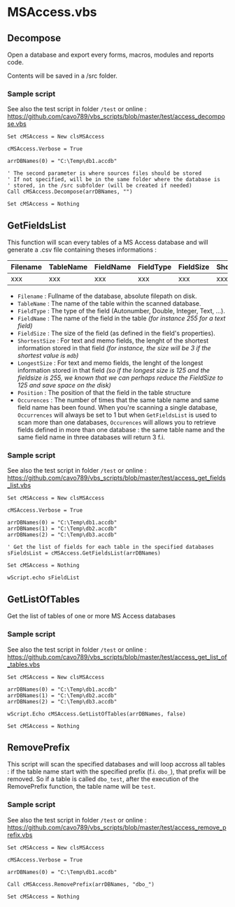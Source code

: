 # MSAccess.vbs

## Decompose

Open a database and export every forms, macros, modules and reports code.

Contents will be saved in a /src folder.

### Sample script 

See also the test script in folder `/test` or online : https://github.com/cavo789/vbs_scripts/blob/master/test/access_decompose.vbs

```VB
Set cMSAccess = New clsMSAccess

cMSAccess.Verbose = True

arrDBNames(0) = "C:\Temp\db1.accdb"

' The second parameter is where sources files should be stored
' If not specified, will be in the same folder where the database is 
' stored, in the /src subfolder (will be created if needed)
Call cMSAccess.Decompose(arrDBNames, "")

Set cMSAccess = Nothing
```

## GetFieldsList

This function will scan every tables of a MS Access database and will generate a .csv file containing theses informations : 

| Filename | TableName | FieldName | FieldType | FieldSize | ShortestSize | LongestSize | Position | Occurences |
| --- | --- | --- | --- | --- | --- | --- | --- | --- |
| xxx | xxx | xxx | xxx | xxx | xxx | xxx | xxx | xxx |

* `Filename` : Fullname of the database, absolute filepath on disk.
* `TableName` : The name of the table within the scanned database.
* `FieldType` : The type of the field (Autonumber, Double, Integer, Text, ...).
* `FieldName` : The name of the field in the table *(for instance 255 for a text field)* 
* `FieldSize` : The size of the field (as defined in the field's properties).
* `ShortestSize` : For text and memo fields, the lenght of the shortest information stored in that field *(for instance, the size will be 3 if the shortest value is `mdb`)*
* `LongestSize` : For text and memo fields, the lenght of the longest information stored in that field *(so if the longest size is 125 and the fieldsize is 255, we known that we can perhaps reduce the FieldSize to 125 and save space on the disk)* 
* `Position` : The position of that the field in the table structure
* `Occurences` : The number of times that the same table name and same field name has been found. When you're scanning a single database, `Occurrences` will always be set to 1 but when `GetFieldsList` is used to scan more than one databases, `Occurences` will allows you to retrieve fields defined in more than one database : the same table name and the same field name in three databases will return 3 f.i.

### Sample script 

See also the test script in folder `/test` or online : https://github.com/cavo789/vbs_scripts/blob/master/test/access_get_fields_list.vbs

```VB
Set cMSAccess = New clsMSAccess

cMSAccess.Verbose = True

arrDBNames(0) = "C:\Temp\db1.accdb"
arrDBNames(1) = "C:\Temp\db2.accdb"
arrDBNames(2) = "C:\Temp\db3.accdb"

' Get the list of fields for each table in the specified databases
sFieldsList = cMSAccess.GetFieldsList(arrDBNames)

Set cMSAccess = Nothing

wScript.echo sFieldList
```

## GetListOfTables

Get the list of tables of one or more MS Access databases

### Sample script 

See also the test script in folder `/test` or online : https://github.com/cavo789/vbs_scripts/blob/master/test/access_get_list_of_tables.vbs

```VB
Set cMSAccess = New clsMSAccess

arrDBNames(0) = "C:\Temp\db1.accdb"
arrDBNames(1) = "C:\Temp\db2.accdb"
arrDBNames(2) = "C:\Temp\db3.accdb"

wScript.Echo cMSAccess.GetListOfTables(arrDBNames, false)

Set cMSAccess = Nothing
```

## RemovePrefix

This script will scan the specified databases and will loop accross all tables : if the table name start with the specified prefix (f.i. `dbo_`), that prefix will be removed. So if a table is called `dbo_test`, after the execution of the RemovePrefix function, the table name will be `test`.

### Sample script 

See also the test script in folder `/test` or online : https://github.com/cavo789/vbs_scripts/blob/master/test/access_remove_prefix.vbs

```VB
Set cMSAccess = New clsMSAccess

cMSAccess.Verbose = True

arrDBNames(0) = "C:\Temp\db1.accdb"

Call cMSAccess.RemovePrefix(arrDBNames, "dbo_")

Set cMSAccess = Nothing
```